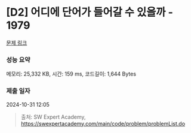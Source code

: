 # [D2] 어디에 단어가 들어갈 수 있을까 - 1979 

[문제 링크](https://swexpertacademy.com/main/code/problem/problemDetail.do?contestProbId=AV5PuPq6AaQDFAUq) 

### 성능 요약

메모리: 25,332 KB, 시간: 159 ms, 코드길이: 1,644 Bytes

### 제출 일자

2024-10-31 12:05



> 출처: SW Expert Academy, https://swexpertacademy.com/main/code/problem/problemList.do